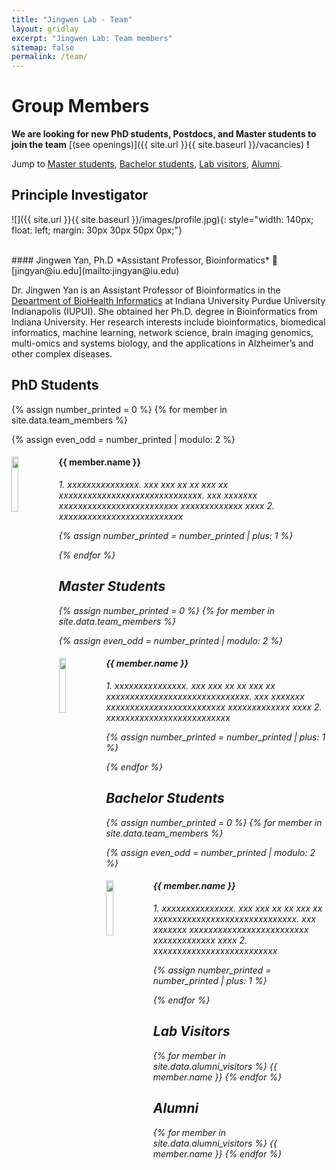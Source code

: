 ```yaml
---
title: "Jingwen Lab - Team"
layout: gridlay
excerpt: "Jingwen Lab: Team members"
sitemap: false
permalink: /team/
---
```


# Group Members

 **We are  looking for new PhD students, Postdocs, and Master students to join the team** [(see openings)]({{ site.url }}{{ site.baseurl }}/vacancies) **!**


Jump to [Master students](#master), [Bachelor students](#bachelor), [Lab visitors](#lab-visitors), [Alumni](#alumni).

## Principle Investigator    
  
![]({{ site.url }}{{ site.baseurl }}/images/profile.jpg){: style="width: 140px; float: left; margin: 30px 30px 50px 0px;"} 

<br/>
#### Jingwen Yan, Ph.D
*Assistant Professor, Bioinformatics*     
📧 [jingyan@iu.edu](mailto:jingyan@iu.edu)   

Dr. Jingwen Yan is an Assistant Professor of Bioinformatics in the [Department of BioHealth Informatics](https://soic.iupui.edu/biohealth/) at Indiana University Purdue University Indianapolis (IUPUI). She obtained her Ph.D. degree in Bioinformatics from Indiana University. Her research interests include bioinformatics, biomedical informatics, machine learning, network science, brain imaging genomics, multi-omics and systems biology, and the applications in Alzheimer’s and other complex diseases. 

## PhD Students
{% assign number_printed = 0 %}
{% for member in site.data.team_members %}

{% assign even_odd = number_printed | modulo: 2 %}

<div class="row">

<div class="col-sm-12 clearfix">
  <img src="{{ site.url }}{{ site.baseurl }}/images/teampic/{{ member.photo }}" class="img-responsive" width="15%" style="float: left" />
  <h4>{{ member.name }}</h4>
  <i>1. xxxxxxxxxxxxxxx. xxx xxx xx xx xxx xx xxxxxxxxxxxxxxxxxxxxxxxxxxxxxx. xxx xxxxxxx xxxxxxxxxxxxxxxxxxxxxxxxx xxxxxxxxxxxxx xxxx <!--<br>email: <{{ member.email }}></i> -->
  <i>2. xxxxxxxxxxxxxxxxxxxxxxxxxx
</div>

{% assign number_printed = number_printed | plus: 1 %}

</div>

{% endfor %}


## Master Students<a name="master"></a>
{% assign number_printed = 0 %}
{% for member in site.data.team_members %}

{% assign even_odd = number_printed | modulo: 2 %}

<div class="row">

<div class="col-sm-12 clearfix">
  <img src="{{ site.url }}{{ site.baseurl }}/images/teampic/{{ member.photo }}" class="img-responsive" width="15%" style="float: left" />
  <h4>{{ member.name }}</h4>
  <i>1. xxxxxxxxxxxxxxx. xxx xxx xx xx xxx xx xxxxxxxxxxxxxxxxxxxxxxxxxxxxxx. xxx xxxxxxx xxxxxxxxxxxxxxxxxxxxxxxxx xxxxxxxxxxxxx xxxx <!--<br>email: <{{ member.email }}></i> -->
  <i>2. xxxxxxxxxxxxxxxxxxxxxxxxxx
</div>

{% assign number_printed = number_printed | plus: 1 %}

</div>

{% endfor %}

## Bachelor Students<a name="bachelor"></a>
{% assign number_printed = 0 %}
{% for member in site.data.team_members %}

{% assign even_odd = number_printed | modulo: 2 %}

<div class="row">

<div class="col-sm-12 clearfix">
  <img src="{{ site.url }}{{ site.baseurl }}/images/teampic/{{ member.photo }}" class="img-responsive" width="15%" style="float: left" />
  <h4>{{ member.name }}</h4>
  <i>1. xxxxxxxxxxxxxxx. xxx xxx xx xx xxx xx xxxxxxxxxxxxxxxxxxxxxxxxxxxxxx. xxx xxxxxxx xxxxxxxxxxxxxxxxxxxxxxxxx xxxxxxxxxxxxx xxxx <!--<br>email: <{{ member.email }}></i> -->
  <i>2. xxxxxxxxxxxxxxxxxxxxxxxxxx
</div>

{% assign number_printed = number_printed | plus: 1 %}

</div>

{% endfor %}


## Lab Visitors<a name="lab-visitors"></a>

<div class="row">
<div class="col-sm-12 clearfix">
{% for member in site.data.alumni_visitors %}
{{ member.name }}
{% endfor %}
</div>
</div>

## Alumni<a name="alumni"></a>

<div class="row">
<div class="col-sm-12 clearfix">
{% for member in site.data.alumni_visitors %}
{{ member.name }}
{% endfor %}
</div>
</div>
